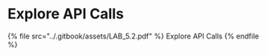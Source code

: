 # Explore API Calls

{% file src="../.gitbook/assets/LAB_5.2.pdf" %}
Explore API Calls
{% endfile %}

